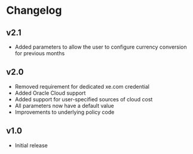 # Changelog

## v2.1

- Added parameters to allow the user to configure currency conversion for previous months

## v2.0

- Removed requirement for dedicated xe.com credential
- Added Oracle Cloud support
- Added support for user-specified sources of cloud cost
- All parameters now have a default value
- Improvements to underlying policy code

## v1.0

- Initial release
